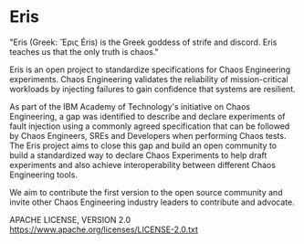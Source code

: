 # Eris
"Eris (Greek: Ἔρις Éris) is the Greek goddess of strife and discord. Eris teaches us that the only truth is chaos." 

Eris is an open project to standardize specifications for Chaos Engineering experiments. Chaos Engineering validates the reliability of mission-critical workloads by injecting failures to gain confidence that systems are resilient.

As part of the IBM Academy of Technology's initiative on Chaos Engineering, a gap was identified to describe and declare experiments of fault injection using a commonly agreed specification that can be followed by Chaos Engineers, SREs and Developers when performing Chaos tests. The Eris project aims  to close this gap and build an open community to build a standardized way to declare Chaos Experiments to help draft experiments and also achieve interoperability between different Chaos Engineering tools. 

We aim to contribute the first version to the open source community and invite other Chaos Engineering industry leaders to contribute and advocate.

APACHE LICENSE, VERSION 2.0
https://www.apache.org/licenses/LICENSE-2.0.txt
